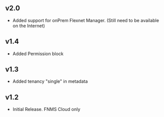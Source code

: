 v2.0
----
- Added support for onPrem Flexnet Manager. (Still need to be available on the Internet)

v1.4
----
- Added Permission block

v1.3
----
- Added tenancy "single" in metadata

v1.2
-----
- Initial Release. FNMS Cloud only

